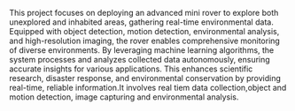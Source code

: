 
This project focuses on deploying an advanced mini rover to explore both unexplored and inhabited areas, gathering real-time environmental data. Equipped with object detection, motion detection, environmental analysis, and high-resolution imaging, the rover enables comprehensive monitoring of diverse environments.
By leveraging machine learning algorithms, the system processes and analyzes collected data autonomously, ensuring accurate insights for various applications. This enhances scientific research, disaster response, and environmental conservation by providing real-time, reliable information.It involves real tiem data collection,object and motion detection, image capturing and environmental analysis.

